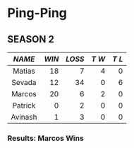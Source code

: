 # Ping-Ping
## SEASON 2


|*NAME*|*WIN*|*LOSS*|*T W*|*T L*|
|:-----:|----:|-----:|----:|----:|
|Matias|18|7|4|0|
|Sevada|12|34|0|6|
|Marcos|20|6|2|0|
|Patrick|0|2|0|0|
|Avinash|1|3|0|0|

### Results: Marcos Wins
